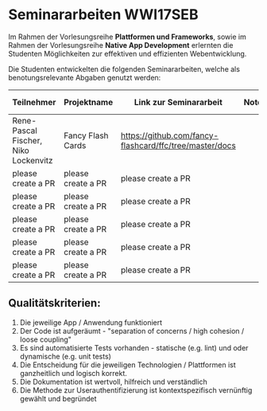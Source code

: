# Seminararbeiten WWI17SEB

Im Rahmen der Vorlesungsreihe **Plattformen und Frameworks**, sowie im Rahmen der Vorlesungsreihe **Native App Development** erlernten die Studenten Möglichkeiten zur effektiven und effizienten Webentwicklung.

Die Studenten entwickelten die folgenden Seminararbeiten, welche als benotungsrelevante Abgaben genutzt werden:


| Teilnehmer                           | Projektname        | Link zur Seminararbeit                                  | Note | Punkte (max.?) |
| ------------------------------------ | ------------------ | ------------------------------------------------------- | ---- | -------------- |
| Rene-Pascal Fischer, Niko Lockenvitz | Fancy Flash Cards  | https://github.com/fancy-flashcard/ffc/tree/master/docs |      |                |
| please create a PR                   | please create a PR | please create a PR                                      |      |                |
| please create a PR                   | please create a PR | please create a PR                                      |      |                |
| please create a PR                   | please create a PR | please create a PR                                      |      |                |
| please create a PR                   | please create a PR | please create a PR                                      |      |                |
| please create a PR                   | please create a PR | please create a PR                                      |      |                |

  
## Qualitätskriterien: 
1. Die jeweilige App / Anwendung funktioniert
2. Der Code ist aufgeräumt - "separation of concerns / high cohesion / loose coupling"
3. Es sind automatisierte Tests vorhanden - statische (e.g. lint) und oder dynamische (e.g. unit tests)
4. Die Entscheidung für die jeweiligen Technologien / Plattformen ist ganzheitlich und logisch korrekt.
5. Die Dokumentation ist wertvoll, hilfreich und verständlich
6. Die Methode zur Userauthentifizierung ist kontextspezifisch vernünftig gewählt und begründet
